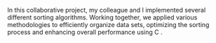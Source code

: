 In this collaborative project, my colleague and I implemented several different sorting algorithms. Working together, we applied various methodologies to efficiently organize data sets, optimizing the sorting process and enhancing overall performance using C .
